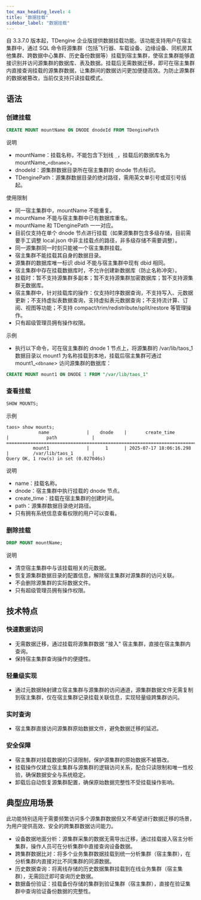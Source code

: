 ```yaml
---
toc_max_heading_level: 4
title: "数据挂载"
sidebar_label: "数据挂载"
---
```


自 3.3.7.0 版本起，TDengine 企业版提供数据挂载功能。该功能支持用户在宿主集群中，通过 SQL 命令将源集群（包括飞行器、车载设备、边缘设备、同机房其他集群、跨数据中心集群、历史备份数据等）挂载到宿主集群，使宿主集群能够直接识别并访问源集群的数据库、表及数据。挂载后无需数据迁移，即可在宿主集群内直接查询挂载的源集群数据，让集群间的数据访问更加便捷高效。为防止源集群的数据被篡改，当前仅支持只读挂载模式。

## 语法

### 创建挂载

```sql
CREATE MOUNT mountName ON DNODE dnodeId FROM TDenginePath
```

说明

- mountName：挂载名称，不能包含下划线 `_`，挂载后的数据库名为 mountName_`<dbname`>。
- dnodeId：源集群数据目录所在宿主集群的 dnode 节点标识。
- TDenginePath：源集群数据目录的绝对路径，需用英文单引号或双引号括起。

使用限制​

- 同一宿主集群中，mountName 不能重复​。
- mountName 不能与宿主集群中已有数据库重名​。
- mountName 和 TDenginePath 一一对应。
- 目前仅支持在单个 dnode 节点进行挂载（如果源集群包含多级存储，目前需要手工调整 local.json 中非主挂载点的路径，非多级存储不需要调整）。
- 同一源集群同一时刻只能被一个宿主集群挂载​。
- 宿主集群不能挂载其自身的数据目录。
- 源集群的数据库唯一标识 dbid 不能与宿主集群中现有 dbid 相同。
- 宿主集群中存在挂载数据库时，不允许创建新数据库（防止名称冲突）。
- 挂载时：暂不支持源集群多副本​；暂不支持源集群加密数据库；暂不支持源集群无数据库。
- 宿主集群中，针对挂载库的操作：仅支持时序数据查询，不支持写入、元数据更新；不支持虚拟表数据查询，支持虚拟表元数据查询；不支持流计算、订阅、视图等功能；不支持 compact/trim/redistribute/split/restore 等管理操作。
- 只有超级管理员拥有操作权限。

示例​

- 执行以下命令，可在宿主集群的 dnode 1 节点上，将源集群的 /var/lib/taos_1 数据目录以 mount1 为名称挂载到本地，挂载后宿主集群可通过 mount1_`<dbname`> 访问源集群的数据库：​

```sql
CREATE MOUNT mount1 ON DNODE 1 FROM "/var/lib/taos_1"
```

### 查看挂载

  ```sql
  SHOW MOUNTS;
  ```

示例

  ```text
  taos> show mounts;
              name              |    dnode    |       create_time       |              path             |
  =======================================================================================================
            mount1              |      1      | 2025-07-17 18:06:16.298 |         /var/lib/taos_1       |
  Query OK, 1 row(s) in set (0.027046s)
  ```

说明

- name：挂载名称​。
- dnode：宿主集群中执行挂载的 dnode 节点​。
- create_time：挂载在宿主集群的创建时间​。
- path：源集群数据目录绝对路径​。
- 只有拥有系统信息查看权限的用户可以查看。

### 删除挂载​

```sql
DROP MOUNT mountName;
```

说明​

- 清空宿主集群中与该挂载相关的元数据。
- 恢复源集群数据目录的配置信息，解除宿主集群对源集群的访问关联​。
- 不会删除源集群的实际数据文件。
- 只有超级管理员拥有操作权限。

## 技术特点​

### 快速数据访问​

- 无需数据迁移，通过挂载将源集群数据 "接入" 宿主集群，直接在宿主集群内查询​。
- 保持宿主集群查询操作的便捷性。

### 轻量级实现​

- 通过元数据映射建立宿主集群与源集群的访问通道，源集群数据文件无需复制到宿主集群，仅在宿主集群记录挂载关联信息，实现轻量级跨集群访问​。

### 实时查询​

- 宿主集群直接访问源集群原始数据文件，避免数据迁移的延迟。

### 安全保障

- 宿主集群对挂载数据的只读限制，保护源集群的原始数据不被篡改​。
- 挂载操作仅建立宿主集群与源集群的逻辑访问关系，配合只读限制和唯一性校验，确保数据安全与系统稳定。
- 卸载后自动恢复源集群配置，确保原始数据完整性不受挂载操作影响​。

## 典型应用场景​

此功能特别适用于需要频繁访问多个源集群数据但又不希望进行数据迁移的场景，为用户提供高效、安全的跨集群数据访问能力​​。

- 设备数据地面分析：源集群采集的数据无需导出迁移，通过挂载接入宿主分析集群，操作人员可在分析集群中直接查询设备数据。
- 跨集群数据比对：将多个业务集群数据挂载到统一分析集群（宿主集群），在分析集群内直接对比不同集群的同源数据。
- 历史数据查询：将离线存储的历史数据集群挂载到在线业务集群（宿主集群），无需回迁即可查询历史数据。
- 数据备份验证：挂载备份存储的集群到验证集群（宿主集群），直接在验证集群中查询验证备份数据的完整性​。
